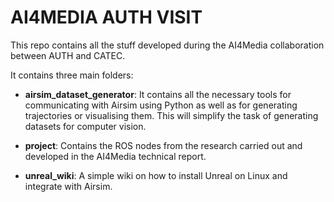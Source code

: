 # AI4MEDIA AUTH VISIT 

This repo contains all the stuff developed during the AI4Media collaboration between AUTH and CATEC.

It contains three main folders: 

* **airsim_dataset_generator**: It contains all the necessary tools for communicating with Airsim using Python as well as for generating trajectories or visualising them. This will simplify the task of generating datasets for computer vision.

* **project**: Contains the ROS nodes from the research carried out and developed in the AI4Media technical report.

* **unreal_wiki**: A simple wiki on how to install Unreal on Linux and integrate with Airsim.


